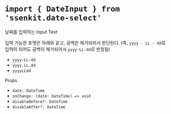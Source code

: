 # `import { DateInput } from 'ssenkit.date-select'`

날짜를 입력하는 Input Text

입력 가능한 포맷은 아래와 같고, 공백은 제거되어서 판단된다. (즉, `yyyy - LL - dd`로 입력이 되어도 공백이 제거되어서 `yyyy-LL-dd`로 판정됨)
- `yyyy-LL-dd`
- `yyyy.LL.dd`
- `yyyyLLdd`

Props
- `date: DateTime`
- `onChange: (date: DateTime) => void`
- `disableBefore?: DateTime`
- `disableAfter?: DateTime`